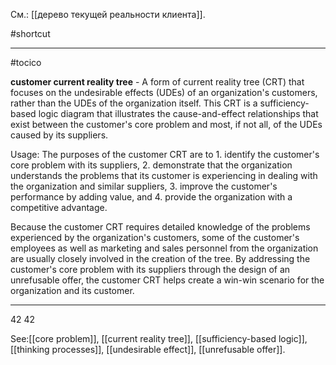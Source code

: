 См.: [[дерево текущей реальности клиента]].

#shortcut




<hr/>

#tocico

<b>customer current reality tree</b> -  A form of current reality tree (CRT) that focuses on the undesirable effects (UDEs) of an organization's customers, rather than the UDEs of the organization itself.  This CRT is a sufficiency-based logic diagram that illustrates the cause-and-effect relationships that exist between the customer's core problem and most, if not all, of the UDEs caused by its suppliers.

Usage: The purposes of the customer CRT are to 1. identify the customer's core problem with its suppliers, 2.  demonstrate that the organization understands the problems that its customer is experiencing in dealing with the organization and similar suppliers, 3. improve the customer's performance by adding value, and 4. provide the organization with a competitive advantage.

Because the customer CRT requires detailed knowledge of the problems experienced by the 
organization's customers, some of the customer's employees as well as marketing and sales personnel from the organization are usually closely involved in the creation of the tree.  By addressing the customer's core problem with its suppliers through the design of an unrefusable offer, the customer CRT helps create a win-win scenario for the organization and its customer. 
<hr/>
42 42 



See:[[core problem]], [[current reality tree]], [[sufficiency-based logic]], [[thinking processes]], [[undesirable effect]], [[unrefusable offer]].
